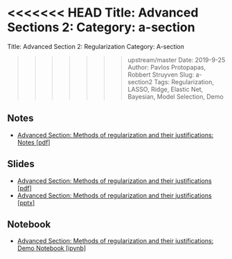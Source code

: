 <<<<<<< HEAD
Title: Advanced Sections 2:
Category: a-section
=======
Title: Advanced Section 2: Regularization
Category: A-section
>>>>>>> upstream/master
Date: 2019-9-25
Author: Pavlos Protopapas, Robbert Struyven
Slug: a-section2
Tags: Regularization, LASSO, Ridge, Elastic Net, Bayesian, Model Selection, Demo

## Notes
- [Advanced Section: Methods of regularization and their justifications: Notes [pdf]]({attach}notes/A-sec2_Regularization.pdf )

## Slides
- [Advanced Section: Methods of regularization and their justifications [pdf]]({attach}presentation/A-sec2_Slides.pdf )
- [Advanced Section: Methods of regularization and their justifications [pptx]]({attach}presentation/A-sec2_Slides.pptx )

## Notebook
- [Advanced Section: Methods of regularization and their justifications: Demo Notebook [ipynb]]({attach}notebook/A-sec2_demo.ipynb )
